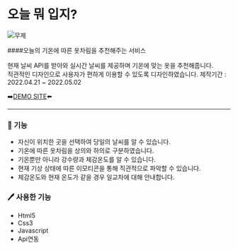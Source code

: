 # 오늘 뭐 입지?

![무제](https://user-images.githubusercontent.com/103023312/166454742-6c151805-e338-4786-b6d1-d2017b2aa757.png)

####오늘의 기온에 따른 옷차림을 추천해주는 서비스

현재 날씨 API를 받아와 실시간 날씨를 제공하며 기온에 맞는 옷을 추천해줍니다.<br>
직관적인 디자인으로 사용자가 편하게 이용할 수 있도록 디자인하였습니다.
제작기간 : 2022.04.21 ~ 2022.05.02

➡️[DEMO SITE](https://wwt.netlify.app)⬅️

---

### 🔅 기능
* 자신이 위치한 곳을 선택하여 당일의 날씨를 알 수 있습니다.
* 기온에 따른 옷차림을 상의와 하의로 구분하였습니다.
* 기온뿐만 아니라 강수량과 체감온도를 알 수 있습니다.
* 현재 기상 상태에 따른 이모티콘을 통해 직관적으로 파악할 수 있습니다.
* 체감온도와 현재 온도가 같을 경우 일교차에 대해 안내합니다.

### 🖊 사용한 기능
* Html5
* Css3
* Javascript
* Api연동
